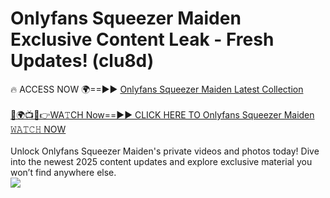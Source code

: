 # Onlyfans Squeezer Maiden Exclusive Content Leak - Fresh Updates! (clu8d)

🔥 ACCESS NOW 🌍==►► <a href="https://tinyurl.com/kvy9nzfs" rel="nofollow">Onlyfans Squeezer Maiden Latest Collection</a>
<br><br>
[🔴🌍📺📱👉WA𝚃CH Now==►► CLICK HERE TO Onlyfans Squeezer Maiden 𝚆𝙰𝚃𝙲𝙷 NOW](https://tinyurl.com/kvy9nzfs)
<br><br>
Unlock Onlyfans Squeezer Maiden's private videos and photos today! Dive into the newest 2025 content updates and explore exclusive material you won’t find anywhere else.
<br>
<a href="https://tinyurl.com/kvy9nzfs" rel="nofollow" data-target="animated-image.originalLink"><img src="https://camo.githubusercontent.com/8a4f000d20f83aca3bf7ec5f350d767afa0574a8a352519fd8cfa583a6f93a33/68747470733a2f2f692e696d6775722e636f6d2f644a486b345a712e676966" data-canonical-src="https://i.imgur.com/dJHk4Zq.gif" style="max-width: 100%; display: inline-block;" data-target="animated-image.originalImage"></a>
<br>
